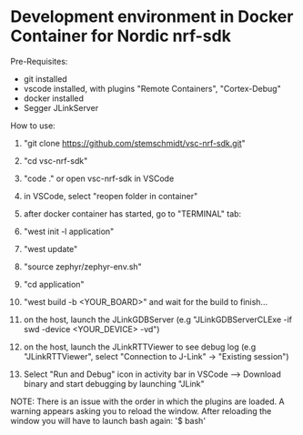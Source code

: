 # Development environment in Docker Container for Nordic nrf-sdk

Pre-Requisites:
- git installed
- vscode installed, with plugins "Remote Containers", "Cortex-Debug"
- docker installed
- Segger JLinkServer

How to use:
1. "git clone https://github.com/stemschmidt/vsc-nrf-sdk.git"
2. "cd vsc-nrf-sdk"
3. "code ." or open vsc-nrf-sdk in VSCode
4. in VSCode, select "reopen folder in container"
5. after docker container has started, go to "TERMINAL" tab:
6. "west init -l application"
7. "west update"
8. "source zephyr/zephyr-env.sh"
9. "cd application"
10. "west build -b <YOUR_BOARD>" and wait for the build to finish...

11. on the host, launch the JLinkGDBServer (e.g "JLinkGDBServerCLExe -if swd -device <YOUR_DEVICE> -vd")
12. on the host, launch the JLinkRTTViewer to see debug log (e.g "JLinkRTTViewer", select "Connection to J-Link" -> "Existing session")

13. Select "Run and Debug" icon in activity bar in VSCode --> Download binary and start debugging by launching "JLink" 

NOTE:
There is an issue with the order in which the plugins are loaded. A warning appears asking you to reload the window.
After reloading the window you will have to launch bash again: '$ bash'